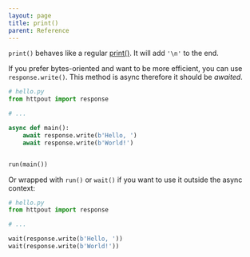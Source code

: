```yaml
---
layout: page
title: print()
parent: Reference
---
```


`print()` behaves like a regular [print()](https://docs.python.org/3/library/functions.html#print). It will add `'\n'` to the end.

If you prefer bytes-oriented and want to be more efficient, you can use `response.write()`. This method is async therefore it should be *awaited*.
```python
# hello.py
from httpout import response

# ...

async def main():
    await response.write(b'Hello, ')
    await response.write(b'World!')


run(main())
```

Or wrapped with `run()` or `wait()` if you want to use it outside the async context:
```python
# hello.py
from httpout import response

# ...

wait(response.write(b'Hello, '))
wait(response.write(b'World!'))
```
